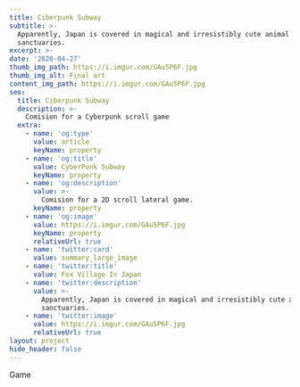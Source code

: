 ```yaml
---
title: Ciberpunk Subway
subtitle: >-
  Apparently, Japan is covered in magical and irresistibly cute animal
  sanctuaries.
excerpt: >-
date: '2020-04-27'
thumb_img_path: https://i.imgur.com/GAu5P6F.jpg
thumb_img_alt: Final art
content_img_path: https://i.imgur.com/GAu5P6F.jpg
seo:
  title: Ciberpunk Subway
  description: >-
    Comision for a Cyberpunk scroll game
  extra:
    - name: 'og:type'
      value: article
      keyName: property
    - name: 'og:title'
      value: CyberPunk Subway
      keyName: property
    - name: 'og:description'
      value: >-
        Comision for a 2D scroll lateral game.
      keyName: property
    - name: 'og:image'
      value: https://i.imgur.com/GAu5P6F.jpg
      keyName: property
      relativeUrl: true
    - name: 'twitter:card'
      value: summary_large_image
    - name: 'twitter:title'
      value: Fox Village In Japan
    - name: 'twitter:description'
      value: >-
        Apparently, Japan is covered in magical and irresistibly cute animal
        sanctuaries.
    - name: 'twitter:image'
      value: https://i.imgur.com/GAu5P6F.jpg
      relativeUrl: true
layout: project
hide_header: false
---
```


Game
